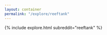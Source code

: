```yaml
---
layout: container
permalink: "/explore/reeftank"
---
```


<link rel="stylesheet" type="text/css" href="/static/css/explore.css">
{% include explore.html subreddit="reeftank" %}
